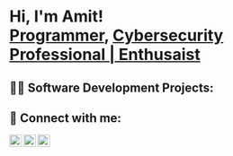 <h1>Hi, I'm Amit! <br/><a href="https://github.com/amitt46">Programmer</a>, <a href="https://www.linkedin.com/in/amitt46/">Cybersecurity Professional | Enthusaist</a> </h1>

<h2>👨‍💻 Software Development Projects:</h2>






<h2> 🤳 Connect with me:</h2>

[<img align="left" alt="AmitThakuri | Twitter" width="22px" src="https://cdn.jsdelivr.net/npm/simple-icons@v3/icons/twitter.svg" />][twitter]
[<img align="left" alt="AmitThakuri | LinkedIn" width="22px" src="https://cdn.jsdelivr.net/npm/simple-icons@v3/icons/linkedin.svg" />][linkedin]
[<img align="left" alt="AmitThakuri | Instagram" width="22px" src="https://cdn.jsdelivr.net/npm/simple-icons@v3/icons/instagram.svg" />][instagram]

[twitter]: https://twitter.com/amitt46
[instagram]: https://www.instagram.com/amitt46/
[linkedin]: https://linkedin.com/in/amitt46

<!--
**amitt46/amitt46** is a ✨ _special_ ✨ repository because its `README.md` (this file) appears on your GitHub profile.

Here are some ideas to get you started:

- 🔭 I’m currently working on ...
- 🌱 I’m currently learning ...
- 👯 I’m looking to collaborate on ...
- 🤔 I’m looking for help with ...
- 💬 Ask me about ...
- 📫 How to reach me: ...
- 😄 Pronouns: ...
- ⚡ Fun fact: ...
-->
